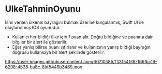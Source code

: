 # UlkeTahminOyunu
 İsmi verilen ülkenin bayrağını bulmak üzerine kurgulanmış, Swift UI ile oluşturulmuş IOS oyunudur.
 - Kullanıcı her bildiği ülke için 1 puan alır. Doğru bildiğine ve puanına dair bilgiler bir alert ile gösterilir.
 - Eğer yanlış bilirse puanı sıfırlanır ve kullanıcının yanlış bildiği bayrağın doğrusu kullanıcıya bir alert şeklinde gösterilir.


https://user-images.githubusercontent.com/60710585/133154166-166fbc19-6208-4538-ba8e-8bf5449b3489.mov


